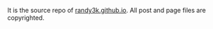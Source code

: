 It is the source repo of [randy3k.github.io](http://randy3k.github.io). All post and page files are copyrighted.